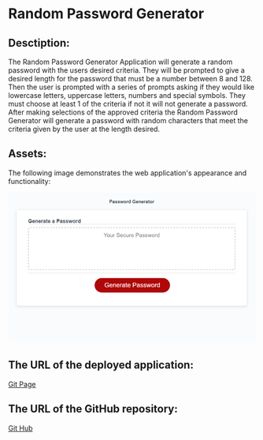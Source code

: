 # Random Password Generator

## Desctiption:
The Random Password Generator Application will generate a random password with the users
desired criteria. They will be prompted to  give a desired length for the password that must
be a number between 8 and 128. Then the user is prompted with a series of prompts
asking if they would like lowercase letters, uppercase letters, numbers and special
symbols. They must choose at least 1 of the criteria if not it will not generate a 
password. After making selections of the approved criteria the Random Password 
Generator will generate a password with random characters that meet the criteria 
given by the user at the length desired. 

## Assets:

The following image demonstrates the web application's appearance and functionality:

![Screenshot of Random Password Generator](./assets/images/PasswordGenPic.PNG)


## The URL of the deployed application:

[Git Page](https://jerrickjohnson.github.io/Random-Password-Generator/)

## The URL of the GitHub repository:

[Git Hub](https://github.com/JerrickJohnson/Random-Password-Generator.git)


